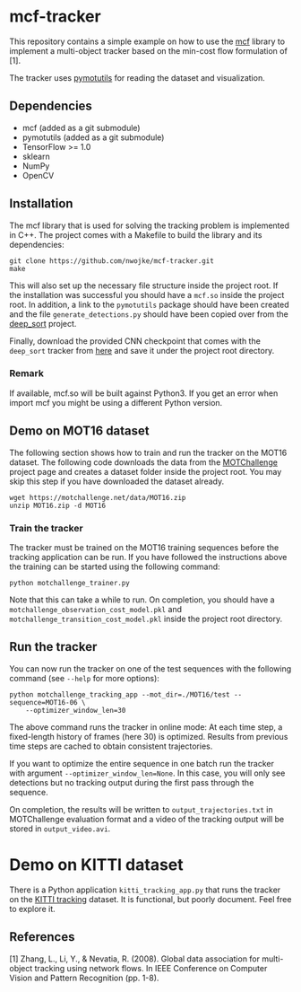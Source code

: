 # mcf-tracker

This repository contains a simple example on how to use the
[mcf](https://github.com/nwojke/mcf) library to implement a multi-object
tracker based on the min-cost flow formulation of [1].

The tracker uses [pymotutils](https://github.com/nwojke/pymotutils) for
reading the dataset and visualization.

## Dependencies

* mcf (added as a git submodule)
* pymotutils (added as a git submodule)
* TensorFlow >= 1.0
* sklearn
* NumPy
* OpenCV

## Installation

The mcf library that is used for solving the tracking problem is implemented in
C++. The project comes with a Makefile to build the library and its
dependencies:

```
git clone https://github.com/nwojke/mcf-tracker.git
make
```

This will also set up the necessary file structure inside the project root. If
the installation was successful you should have a `mcf.so` inside the project
root. In addition, a link to the `pymotutils` package should have been created
and the file `generate_detections.py` should have been copied over from the
[deep_sort](https://github.com/nwojke/deep_sort) project.

Finally, download the provided CNN checkpoint that comes with the `deep_sort`
tracker from
[here](https://owncloud.uni-koblenz.de/owncloud/s/f9JB0Jr7f3zzqs8?path=%2Fresources%2Fnetworks)
and save it under the project root directory. 

### Remark

If available, mcf.so will be built against Python3. If you get an error when
import mcf you might be using a different Python version.

## Demo on MOT16 dataset

The following section shows how to train and run the tracker on the MOT16
dataset. The following code downloads the data from the
[MOTChallenge](http://www.motchallenge.net) project page and creates a
dataset folder inside the project root. You may skip this step if you have
downloaded the dataset already.

```
wget https://motchallenge.net/data/MOT16.zip
unzip MOT16.zip -d MOT16
```

### Train the tracker

The tracker must be trained on the MOT16 training sequences before the
tracking application can be run. If you have followed the instructions above
the training can be started using the following command:

```
python motchallenge_trainer.py
``` 

Note that this can take a while to run. On completion, you should have a
`motchallenge_observation_cost_model.pkl` and
`motchallenge_transition_cost_model.pkl` inside the project root directory.

## Run the tracker

You can now run the tracker on one of the test sequences with the following
command (see `--help` for more options):

```
python motchallenge_tracking_app --mot_dir=./MOT16/test --sequence=MOT16-06 \
    --optimizer_window_len=30
```

The above command runs the tracker in online mode: At each time step, a
fixed-length history of frames (here 30) is optimized. Results from previous
time steps are cached to obtain consistent trajectories.
 
If you want to optimize the entire sequence in one batch run the tracker with
argument `--optimizer_window_len=None`. In this case, you will only see
detections but no tracking output during the first pass through the sequence.

On completion, the results will be written to `output_trajectories.txt` in
MOTChallenge evaluation format and a video of the tracking output will be
stored in `output_video.avi`. 

# Demo on KITTI dataset

There is a Python application `kitti_tracking_app.py` that runs the tracker
on the [KITTI tracking](http://www.cvlibs.net/datasets/kitti/eval_tracking.php)
dataset. It is functional, but poorly document. Feel free to explore it.

## References

[1] Zhang, L., Li, Y., & Nevatia, R. (2008). Global data association for
multi-object tracking using network flows. In IEEE Conference on Computer Vision
and Pattern Recognition (pp. 1-8).
